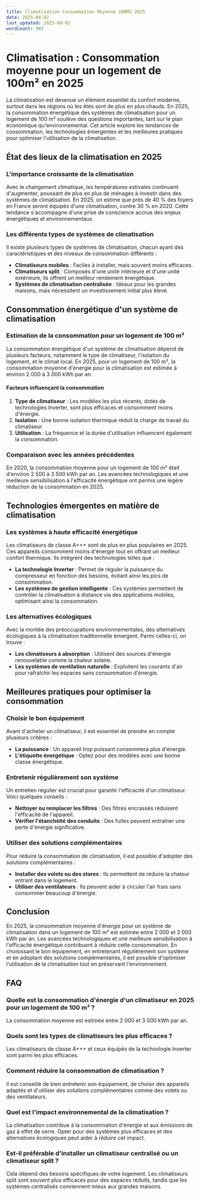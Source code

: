 ```yaml
---
title: Climatisation Consommation Moyenne 100M2 2025
date: 2025-08-02
last_updated: 2025-08-02
wordcount: 903
---
```


# Climatisation : Consommation moyenne pour un logement de 100m² en 2025

La climatisation est devenue un élément essentiel du confort moderne, surtout dans les régions où les étés sont de plus en plus chauds. En 2025, la consommation énergétique des systèmes de climatisation pour un logement de 100 m² soulève des questions importantes, tant sur le plan économique qu'environnemental. Cet article explore les tendances de consommation, les technologies émergentes et les meilleures pratiques pour optimiser l'utilisation de la climatisation.

## État des lieux de la climatisation en 2025

### L'importance croissante de la climatisation

Avec le changement climatique, les températures estivales continuent d'augmenter, poussant de plus en plus de ménages à investir dans des systèmes de climatisation. En 2025, on estime que près de 40 % des foyers en France seront équipés d'une climatisation, contre 30 % en 2020. Cette tendance s'accompagne d'une prise de conscience accrue des enjeux énergétiques et environnementaux.

### Les différents types de systèmes de climatisation

Il existe plusieurs types de systèmes de climatisation, chacun ayant des caractéristiques et des niveaux de consommation différents :

- **Climatiseurs mobiles** : Faciles à installer, mais souvent moins efficaces.
- **Climatiseurs split** : Composés d'une unité intérieure et d'une unité extérieure, ils offrent un meilleur rendement énergétique.
- **Systèmes de climatisation centralisée** : Idéaux pour les grandes maisons, mais nécessitent un investissement initial plus élevé.

## Consommation énergétique d'un système de climatisation

### Estimation de la consommation pour un logement de 100 m²

La consommation énergétique d'un système de climatisation dépend de plusieurs facteurs, notamment le type de climatiseur, l'isolation du logement, et le climat local. En 2025, pour un logement de 100 m², la consommation moyenne d'énergie pour la climatisation est estimée à environ 2 000 à 3 000 kWh par an.

#### Facteurs influençant la consommation

1. **Type de climatiseur** : Les modèles les plus récents, dotés de technologies Inverter, sont plus efficaces et consomment moins d'énergie.
2. **Isolation** : Une bonne isolation thermique réduit la charge de travail du climatiseur.
3. **Utilisation** : La fréquence et la durée d'utilisation influencent également la consommation.

### Comparaison avec les années précédentes

En 2020, la consommation moyenne pour un logement de 100 m² était d'environ 2 500 à 3 500 kWh par an. Les avancées technologiques et une meilleure sensibilisation à l'efficacité énergétique ont permis une légère réduction de la consommation en 2025.

## Technologies émergentes en matière de climatisation

### Les systèmes à haute efficacité énergétique

Les climatiseurs de classe A+++ sont de plus en plus populaires en 2025. Ces appareils consomment moins d'énergie tout en offrant un meilleur confort thermique. Ils intègrent des technologies telles que :

- **La technologie Inverter** : Permet de réguler la puissance du compresseur en fonction des besoins, évitant ainsi les pics de consommation.
- **Les systèmes de gestion intelligente** : Ces systèmes permettent de contrôler la climatisation à distance via des applications mobiles, optimisant ainsi la consommation.

### Les alternatives écologiques

Avec la montée des préoccupations environnementales, des alternatives écologiques à la climatisation traditionnelle émergent. Parmi celles-ci, on trouve :

- **Les climatiseurs à absorption** : Utilisent des sources d'énergie renouvelable comme la chaleur solaire.
- **Les systèmes de ventilation naturelle** : Exploitent les courants d'air pour rafraîchir les espaces sans consommation d'énergie.

## Meilleures pratiques pour optimiser la consommation

### Choisir le bon équipement

Avant d'acheter un climatiseur, il est essentiel de prendre en compte plusieurs critères :

- **La puissance** : Un appareil trop puissant consommera plus d'énergie.
- **L'étiquette énergétique** : Optez pour des modèles avec une bonne classe énergétique.

### Entretenir régulièrement son système

Un entretien régulier est crucial pour garantir l'efficacité d'un climatiseur. Voici quelques conseils :

- **Nettoyer ou remplacer les filtres** : Des filtres encrassés réduisent l'efficacité de l'appareil.
- **Vérifier l'étanchéité des conduits** : Des fuites peuvent entraîner une perte d'énergie significative.

### Utiliser des solutions complémentaires

Pour réduire la consommation de climatisation, il est possible d'adopter des solutions complémentaires :

- **Installer des volets ou des stores** : Ils permettent de réduire la chaleur entrant dans le logement.
- **Utiliser des ventilateurs** : Ils peuvent aider à circuler l'air frais sans consommer beaucoup d'énergie.

## Conclusion

En 2025, la consommation moyenne d'énergie pour un système de climatisation dans un logement de 100 m² est estimée entre 2 000 et 3 000 kWh par an. Les avancées technologiques et une meilleure sensibilisation à l'efficacité énergétique contribuent à réduire cette consommation. En choisissant le bon équipement, en entretenant régulièrement son système et en adoptant des solutions complémentaires, il est possible d'optimiser l'utilisation de la climatisation tout en préservant l'environnement.

## FAQ

### Quelle est la consommation d'énergie d'un climatiseur en 2025 pour un logement de 100 m² ?

La consommation moyenne est estimée entre 2 000 et 3 000 kWh par an.

### Quels sont les types de climatiseurs les plus efficaces ?

Les climatiseurs de classe A+++ et ceux équipés de la technologie Inverter sont parmi les plus efficaces.

### Comment réduire la consommation de climatisation ?

Il est conseillé de bien entretenir son équipement, de choisir des appareils adaptés et d'utiliser des solutions complémentaires comme des volets ou des ventilateurs.

### Quel est l'impact environnemental de la climatisation ?

La climatisation contribue à la consommation d'énergie et aux émissions de gaz à effet de serre. Opter pour des systèmes plus efficaces et des alternatives écologiques peut aider à réduire cet impact.

### Est-il préférable d'installer un climatiseur centralisé ou un climatiseur split ?

Cela dépend des besoins spécifiques de votre logement. Les climatiseurs split sont souvent plus efficaces pour des espaces réduits, tandis que les systèmes centralisés conviennent mieux aux grandes maisons.